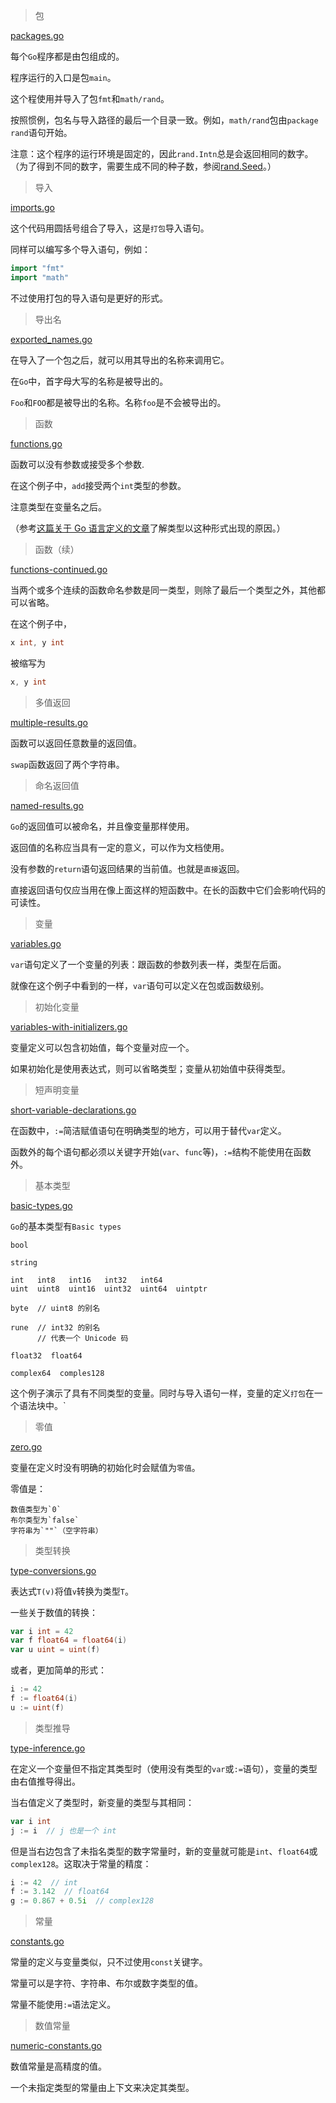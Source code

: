 > 包

[packages.go](packages.go)

每个`Go`程序都是由包组成的。

程序运行的入口是包`main`。

这个程使用并导入了包`fmt`和`math/rand`。

按照惯例，包名与导入路径的最后一个目录一致。例如，`math/rand`包由`package rand`语句开始。

注意：这个程序的运行环境是固定的，因此`rand.Intn`总是会返回相同的数字。（为了得到不同的数字，需要生成不同的种子数，参阅[rand.Seed](http://golang.org/pkg/math/rand/#Seed)。）

> 导入

[imports.go](imports.go)

这个代码用圆括号组合了导入，这是`打包`导入语句。

同样可以编写多个导入语句，例如：

```go
import "fmt"
import "math"
```

不过使用打包的导入语句是更好的形式。

> 导出名

[exported_names.go](exported_names.go)

在导入了一个包之后，就可以用其导出的名称来调用它。

在`Go`中，首字母大写的名称是被导出的。

`Foo`和`FOO`都是被导出的名称。名称`foo`是不会被导出的。

> 函数

[functions.go](functions.go)

函数可以没有参数或接受多个参数.

在这个例子中，`add`接受两个`int`类型的参数。

注意类型在变量名之后。

（参考[这篇关于 Go 语言定义的文章](http://golang.org/doc/articles/gos_declaration_syntax.html)了解类型以这种形式出现的原因。）

> 函数（续）

[functions-continued.go](functions-continued.go)

当两个或多个连续的函数命名参数是同一类型，则除了最后一个类型之外，其他都可以省略。

在这个例子中，

```go
x int, y int
```

被缩写为

```go
x, y int
```

> 多值返回

[multiple-results.go](multiple-results.go)

函数可以返回任意数量的返回值。

`swap`函数返回了两个字符串。

> 命名返回值

[named-results.go](named-results.go)

`Go`的返回值可以被命名，并且像变量那样使用。

返回值的名称应当具有一定的意义，可以作为文档使用。

没有参数的`return`语句返回结果的当前值。也就是`直接`返回。

直接返回语句仅应当用在像上面这样的短函数中。在长的函数中它们会影响代码的可读性。

> 变量

[variables.go](variables.go)

`var`语句定义了一个变量的列表：跟函数的参数列表一样，类型在后面。

就像在这个例子中看到的一样，`var`语句可以定义在包或函数级别。

> 初始化变量

[variables-with-initializers.go](variables-with-initializers.go)

变量定义可以包含初始值，每个变量对应一个。

如果初始化是使用表达式，则可以省略类型；变量从初始值中获得类型。

> 短声明变量

[short-variable-declarations.go](short-variable-declarations.go)

在函数中，`:=`简洁赋值语句在明确类型的地方，可以用于替代`var`定义。

函数外的每个语句都必须以关键字开始(`var`、`func`等)，`:=`结构不能使用在函数外。

> 基本类型

[basic-types.go](basic-types.go)

`Go`的基本类型有`Basic types`

```
bool

string

int   int8   int16   int32   int64
uint  uint8  uint16  uint32  uint64  uintptr

byte  // uint8 的别名

rune  // int32 的别名
      // 代表一个 Unicode 码
      
float32  float64

complex64  comples128
```

这个例子演示了具有不同类型的变量。同时与导入语句一样，变量的定义`打包`在一个语法块中。`

> 零值

[zero.go](zero.go)

变量在定义时没有明确的初始化时会赋值为`零值`。

零值是：

```
数值类型为`0`
布尔类型为`false`
字符串为`""`（空字符串）
```

> 类型转换

[type-conversions.go](type-conversions.go)

表达式`T(v)`将值`v`转换为类型`T`。

一些关于数值的转换：

```go
var i int = 42
var f float64 = float64(i)
var u uint = uint(f)
```

或者，更加简单的形式：

```go
i := 42
f := float64(i)
u := uint(f)
```

> 类型推导

[type-inference.go](type-inference.go)

在定义一个变量但不指定其类型时（使用没有类型的`var`或`:=`语句），变量的类型由右值推导得出。

当右值定义了类型时，新变量的类型与其相同：

```go
var i int
j := i  // j 也是一个 int
```

但是当右边包含了未指名类型的数字常量时，新的变量就可能是`int`、`float64`或`complex128`。这取决于常量的精度：

```go
i := 42  // int
f := 3.142  // float64
g := 0.867 + 0.5i  // complex128
```

> 常量

[constants.go](constants.go)

常量的定义与变量类似，只不过使用`const`关键字。

常量可以是字符、字符串、布尔或数字类型的值。

常量不能使用`:=`语法定义。

> 数值常量

[numeric-constants.go](numeric-constants.go)

数值常量是高精度的值。

一个未指定类型的常量由上下文来决定其类型。
